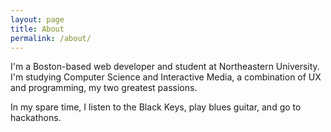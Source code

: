 ```yaml
---
layout: page
title: About
permalink: /about/
---
```


I'm a Boston-based web developer and student at Northeastern University. I'm studying Computer Science and Interactive Media, a combination of UX and programming, my two greatest passions.

In my spare time, I listen to the Black Keys, play blues guitar, and go to hackathons.